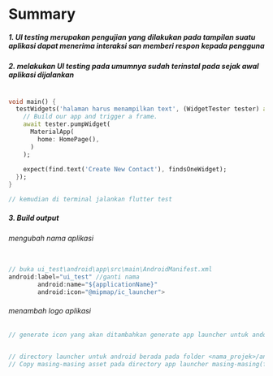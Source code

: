 # Summary


##### 1. UI testing merupakan pengujian yang dilakukan pada tampilan suatu aplikasi dapat menerima interaksi san memberi respon  kepada pengguna 

##### 2. melakukan UI testing pada umumnya sudah terinstal pada sejak awal aplikasi dijalankan 

```dart

void main() {
  testWidgets('halaman harus menampilkan text', (WidgetTester tester) async {
    // Build our app and trigger a frame.
    await tester.pumpWidget(
      MaterialApp(
        home: HomePage(),
      )
    );
    
    expect(find.text('Create New Contact'), findsOneWidget);
  });
}

// kemudian di terminal jalankan flutter test 

```

##### 3. Build output 
###### mengubah nama aplikasi 
```dart

// buka ui_test\android\app\src\main\AndroidManifest.xml
android:label="ui_test" //ganti nama
        android:name="${applicationName}"
        android:icon="@mipmap/ic_launcher">

```

###### menambah logo aplikasi 

```dart
// generate icon yang akan ditambahkan generate app launcher untuk andoid / ios.


// directory launcher untuk android berada pada folder <nama_projek>/android/app/src/main/res
// Copy masing-masing asset pada directory app launcher masing-masing(folder android untuk android dan folder Assets.xcassets untuk Ios)


```
